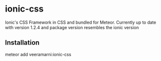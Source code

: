 # ionic-css

Ionic's CSS Framework in CSS and bundled for Meteor. Currently up to date with version 1.2.4 and package version resembles the ionic version

Installation
----------
meteor add veeramarni:ionic-css
